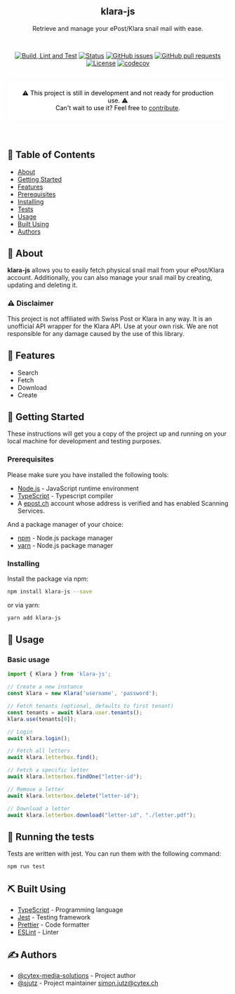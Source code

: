 <h2 align="center">klara-js</h3>
<p align="center">
    Retrieve and manage your ePost/Klara snail mail with ease.
</p>

<br/>

<div align="center">

[![Build, Lint and Test](https://github.com/cytex-media-solutions/klara-js/actions/workflows/build-and-test.yml/badge.svg)](https://github.com/cytex-media-solutions/klara-js/actions/workflows/build-and-test.yml)
[![Status](https://img.shields.io/badge/status-active-success.svg)]()
[![GitHub issues](https://img.shields.io/github/issues/cytex-media-solutions/klara-js)]()
[![GitHub pull requests](https://img.shields.io/github/issues-pr/cytex-media-solutions/klara-js)]()
[![License](https://img.shields.io/badge/license-MIT-blue.svg)](/LICENSE)
[![codecov](https://codecov.io/gh/cytex-media-solutions/klara-js/graph/badge.svg?token=P7TXWCFFB5)](https://codecov.io/gh/cytex-media-solutions/klara-js)

</div>

<br/>

<div align="center" style="margin-bottom: 20px; background-color: #FFF; border-radius: 5px; padding: 20px; color: #000;">
        ⚠️ This project is still in development and not ready for production use. ⚠️<br/>
        Can't wait to use it? Feel free to
        <a href="#authors">contribute</a>.
</div>

<br/>

## 📝 Table of Contents

- [About](#about)
- [Getting Started](#getting_started)
- [Features](#features)
- [Prerequisites](#prerequisites)
- [Installing](#installing)
- [Tests](#tests)
- [Usage](#usage)
- [Built Using](#built_using)
- [Authors](#authors)

## 🧐 About

<a name="about"></a>

<strong>klara-js</strong> allows you to easily fetch physical snail mail from your ePost/Klara account. Additionally, you can also manage your snail mail by creating, updating and deleting it.

### ⚠️ Disclaimer

This project is not affiliated with Swiss Post or Klara in any way. It is an unofficial API wrapper for the Klara API. Use at your own risk. We are not responsible for any damage caused by the use of this library.

## 🏁 Features

<a name="features"></a>

- Search
- Fetch
- Download
- Create

## 🏁 Getting Started

<a name="getting_started"></a>

These instructions will get you a copy of the project up and running on your local machine for development and testing purposes.

### Prerequisites

<a name="prerequisites"></a>

Please make sure you have installed the following tools:

- [Node.js](https://nodejs.org/en/) - JavaScript runtime environment
- [TypeScript](https://www.typescriptlang.org/) - Typescript compiler
- A [epost.ch](https://www.epost.ch) account whose address is verified and has enabled Scanning Services.

And a package manager of your choice:

- [npm](https://www.npmjs.com/) - Node.js package manager
- [yarn](https://yarnpkg.com/) - Node.js package manager

### Installing

<a name="installing"></a>

Install the package via npm:

```bash
npm install klara-js --save
```

or via yarn:

```bash
yarn add klara-js
```

## 🎈 Usage

<a name="usage"></a>

### Basic usage

```typescript
import { Klara } from 'klara-js';

// Create a new instance
const klara = new Klara('username', 'password');

// Fetch tenants (optional, defaults to first tenant)
const tenants = await klara.user.tenants();
klara.use(tenants[0]);

// Login
await klara.login();

// Fetch all letters
await klara.letterbox.find();

// Fetch a specific letter
await klara.letterbox.findOne("letter-id");

// Remove a letter
await klara.letterbox.delete("letter-id");

// Download a letter
await klara.letterbox.download("letter-id", "./letter.pdf");

```

## 🔧 Running the tests

<a name="tests"></a>

Tests are written with jest. You can run them with the following command:

```bash
npm run test
```

## ⛏️ Built Using

<a name="built_using"></a>

- [TypeScript](https://www.typescriptlang.org/) - Programming language
- [Jest](https://jestjs.io/) - Testing framework
- [Prettier](https://prettier.io/) - Code formatter
- [ESLint](https://eslint.org/) - Linter

## ✍️ Authors

<a name="authors"></a>

- [@cytex-media-solutions](https://github.com/cytex-media-solutions) - Project author
- [@sjutz](https://github.com/sjutz) - Project maintainer <simon.jutz@cytex.ch>

